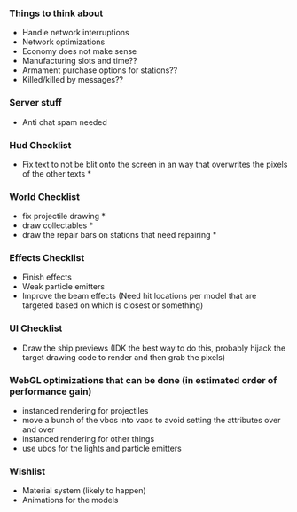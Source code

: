 ### Things to think about

- Handle network interruptions
- Network optimizations
- Economy does not make sense
- Manufacturing slots and time??
- Armament purchase options for stations??
- Killed/killed by messages??

### Server stuff

- Anti chat spam needed

### Hud Checklist

- Fix text to not be blit onto the screen in an way that overwrites the pixels of the other texts *

### World Checklist

- fix projectile drawing *
- draw collectables *
- draw the repair bars on stations that need repairing *

### Effects Checklist

- Finish effects
- Weak particle emitters
- Improve the beam effects (Need hit locations per model that are targeted based on which is closest or something)

### UI Checklist

- Draw the ship previews (IDK the best way to do this, probably hijack the target drawing code to render and then grab the pixels)

### WebGL optimizations that can be done (in estimated order of performance gain)

- instanced rendering for projectiles
- move a bunch of the vbos into vaos to avoid setting the attributes over and over
- instanced rendering for other things
- use ubos for the lights and particle emitters

### Wishlist

- Material system (likely to happen)
- Animations for the models

